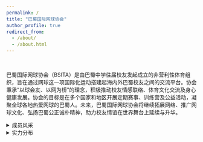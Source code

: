 ```yaml
---
permalink: /
title: "巴蜀国际网球协会"
author_profile: true
redirect_from: 
  - /about/
  - /about.html
---
```


<br/>

巴蜀国际网球协会（BSITA）是由巴蜀中学往届校友发起成立的非营利性体育组织，旨在通过网球这一项国际化运动搭建起海内外巴蜀校友之间的交流平台。协会秉承“以球会友、以网为桥”的理念，积极推动校友情感联络、体育文化交流及身心健康发展。协会的目标是在多个国家和地区开展定期赛事、训练营及公益活动，凝聚全球各地热爱网球的巴蜀人。未来，巴蜀国际网球协会将继续拓展网络、推广网球文化、弘扬巴蜀公正诚朴精神，助力校友情谊在世界舞台上延续与升华。



<details>
<summary>成员风采</summary>  

<img src="/images/GPT.png" width="600">

<img src="/images/GPT1.png" width="600">



</details>

<details>
<summary>实力分布</summary>

<img src="/images/BSITA_level.png" width="600">


  
</details>

